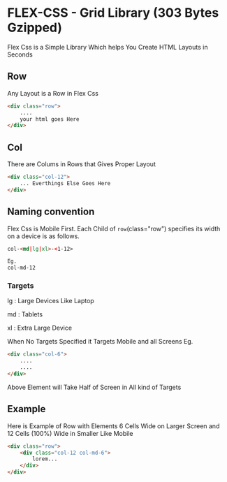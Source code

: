 # FLEX-CSS - Grid Library (303 Bytes Gzipped)

Flex Css is a Simple Library Which helps You Create HTML Layouts in Seconds

## Row

Any Layout is a Row in Flex Css

```html
<div class="row"> 
    ....
    your html goes Here
</div>
```

## Col
There are Colums in Rows that Gives Proper Layout

```html
<div class="col-12">
    ... Everthings Else Goes Here
</div>
```

## Naming convention

Flex Css is Mobile First. Each Child of `row`(class="row") specifies its width on a device is as follows.

```html
col-<md|lg|xl>-<1-12>

Eg.
col-md-12
```

### Targets

lg : Large Devices Like Laptop

md : Tablets

xl : Extra Large Device

When No Targets Specified it Targets Mobile and all Screens Eg.

```html
<div class="col-6">
    ....
    ....
</div>
```

Above Element will Take Half of Screen in All kind of Targets

## Example

Here is Example of Row with Elements 6 Cells Wide on Larger Screen and 12 Cells (100%) Wide in Smaller Like Mobile

```html
<div class="row">
    <div class="col-12 col-md-6">
        lorem...
    </div>
</div>
```

